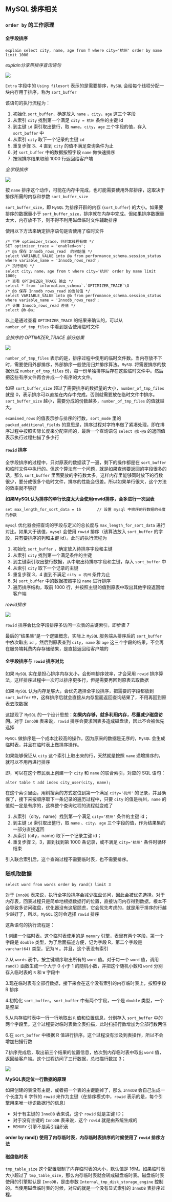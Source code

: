 ## MySQL 排序相关

### `order by` 的工作原理

#### 全字段排序

`explain select city, name, age from T where city='杭州' order by name limit 1000`

*explain分享带排序查询语句*

![](./Images/explain分析带排序查询语句.png)

`Extra` 字段中的 `Using filesort` 表示的是需要排序，`MySQL` 会给每个线程分配一块内存用于排序，称为 `sort_buffer`

该语句的执行流程为：

1. 初始化 `sort_buffer`，确定放入 `name` ，`city`，`age` 这三个字段
2. 从索引 `city` 找到第一个满足 `city = 杭州` 条件的主键 id
3. 到主键 `id` 索引取出整行，取 `name`，`city`，`age` 三个字段的值，存入 `sort_buffer` 中
4. 从索引 `city` 取下一个记录的主键 `id`
5. 重复步骤 3、4 直到 `city` 的值不满足查询条件为止
6. 对 `sort_buffer` 中的数据按照字段 `name` 做快速排序
7. 按照排序结果取前 1000 行返回给客户端

*全字段排序*

![](./Images/全字段排序.jpg)

按 `name` 排序这个动作，可能在内存中完成，也可能需要使用外部排序，这取决于排序所需的内存和参数 `sort_buffer_size`

`sort_buffer_size`，即 `MySQL` 为排序开辟的内存 (`sort_buffer`) 的大小。如果要排序的数据量小于 `sort_buffer_size`，排序就在内存中完成。但如果排序数据量太大，内存放不下，则不得不利用磁盘临时文件辅助排序

使用以下方法来确定排序语句是否使用了临时文件

```mysql
/* 打开 optimizer_trace，只对本线程有效 */
SET optimizer_trace = 'enabled=on';
/* @a 保存 Innodb_rows_read  的初始值 */
select VARIABLE_VALUE into @a from performance_schema.session_status where variable_name = 'Innodb_rows_read';
/* 执行语句 */
select city，name，age from t where city='杭州' order by name limit 1000;
/* 查看 OPTIMIZER_TRACE 输出 */
select * from `information_schema`.`OPTIMIZER_TRACE`\G
/* @b 保存 Innodb_rows_read 的当前值 */
select VARIABLE_VALUE into @b from perfromance_schema.session_status where variable_name = 'Innodb_rows_read';
/* 计算 Innodb_rows_read 差值 */
select @b-@a;
```

以上是通过查看 `OPTIMIZER_TRACE` 的结果来确认的，可以从 `number_of_tmp_files` 中看到是否使用临时文件

*全排序的 OPTIMIZER_TRACE 部分结果*

![](./Images/OPTIMIZER_TRACE部分结果.png)

`number_of_tmp_files` 表示的是，排序过程中使用的临时文件数。当内存放不下时，需要使用外部排序，外部排序一般使用归并排序算法。`MySQL` 将需要排序的数据分成 `number_of_tmp_files` 份，每一份单独排序后存在这些临时文件中。然后把这些有序文件再合并成一个有序的大文件。

如果 `sort_buffer_size` 超过了需要排序的数据量的大小，`number_of_tmp_files` 就是 0，表示排序可以直接在内存中完成。否则就需要放在临时文件中排序。`sort_buffer_size` 越小，需要分成的份数越多，`number_of_tmp_files` 的值就越大。

`examined_rows` 的值表示参与排序的行数，`sort_mode` 里的 `packed_additional_fields` 的意思是，排序过程对字符串做了紧凑处理，即在排序过程中按照实际长度来分配空间的，最后一个查询语句 `select @b-@a` 的返回值表示执行过程扫描了多少行

#### `rowid` 排序

全字段排序的过程中，只对原表的数据读了一遍，剩下的操作都是在 `sort_buffer` 和临时文件中执行的。但这个算法有一个问题，就是如果查询要返回的字段很多的话，那么 `sort_buffer` 里面要放的字符数太多，这样内存里能够同时放下的行数很少，要分成很多个临时文件，排序的性能会很差。所以如果单行很大，这个方法的效率就不够好

**如果MySQL认为排序的单行长度太大会使用rowid排序，会多进行一次回表**

```mysql
set max_length_for_sort_data = 16 		// 设置 mysql 中排序的行数据的长度的参数
```

`mysql` 优化器会把查询的字段与定义的总长度与 `max_length_for_sort_data` 进行对比。如果大于该值，`mysql` 会使用 `rowid` 排序（该算法放入 `sort_buffer` 的字段，只有要排序的列和主键 id）。此时的执行流程为

1. 初始化 `sort_buffer` ，确定放入待排序字段和主键
2. 从索引 `city` 找到第一个满足条件的主键
3. 到主键索引取出整行数据，从中取出待排序字段和主键，存入 `sort_buffer` 中
4. 从索引 `city` 取下一个记录的主键
5. 重复步骤 3，4 直到不满足 `city = 杭州` 条件为止
6. 对 `sort_buffer` 中的数据按照字段 `name` 进行排序
7. 遍历排序结构，取前 1000 行，并按照主键的值到原表中取出其他字段返回给客户端

*rowid排序*

![](./Images/rowid排序.jpg)

`rowid` 排序会比全字段排序多访问一次表的主键索引，即步骤 7

最后的“结果集“是一个逻辑概念，实际上 `MySQL` 服务端从排序后的 `sort_buffer` 中依次取出 `id` ，然后到原表查到 `city`，`name` 和 `age` 这三个字段的结果，不会再在服务端耗费内存存储结果，是直接返回给客户端的

#### 全字段排序与 `rowid` 排序对比

如果 `MySQL` 实在是担心排序内存太小，会影响排序效率，才会采用 `rowid` 排序算法，这样排序过程中一次可以排序更多行，但是需要再回到原表去取数据

如果 `MySQL` 认为内存足够大，会优先选择全字段排序，把需要的字段都放到 `sort_buffer` 中，这样排序后就会直接从内存里面返回查询结果了，不用再回到原表去取数据

这提现了 `MySQL` 的一个设计思想：**如果内存够，就多利用内存，尽量减少磁盘访问**。对于 `InnoDB` 表来说，`rowid` 排序会要求回表多造成磁盘读，因此不会被优先选择

`MySQL` 做排序是一个成本比较高的操作，因为原来的数据是无序的，`MySQL` 会生成临时表，并且在临时表上做排序操作。

如果能够保证从 `city` 这个索引上取出来的行，天然就是按照 `name` 递增排序的，就可以不用再进行排序

即，可以在这个市民表上创建一个 `city` 和 `name` 的联合索引，对应的 SQL 语句：

```mysql
alter table t add index city_user(city, name);
```

在这个索引里面，用树搜索的方式定位到第一个满足 `city='杭州'` 的记录，并且确保了，接下来按顺序取下一条记录的遍历过程中，只要 `city` 的值是杭州，`name` 的值就一定是有序的，这样整个查询过程的流程就变成了

1. 从索引（city，name）找到第一个满足 `city='杭州'` 条件的主键 id；
2. 到主键 `id` 索引取出整行，取 `name` 、`city`、`age` 三个字段的值，作为结果集的一部分直接返回
3. 从索引 (city，name) 取下一个记录主键 id；
4. 重复步骤 2，3，直到找到第 1000 条记录，或不满足 `city='杭州'` 条件时循环结束

引入联合索引后，这个查询过程不需要临时表，也不需要排序。

### 随机取数据

```mysql
select word from words order by rand() limit 3
```

对于 `InnoDB` 表来说，执行全字段排序会减少磁盘访问，因此会被优先选择。对于内存表，回表过程只是简单地根据数据行的位置，直接访问内存得到数据，根本不会导致多访问磁盘，优化器没有这层顾虑，它会优先考虑的，就是用于排序的行越少越好了，所以，`MySQL` 这时会选择 `rowid` 排序

这条语句的执行流程是：

1.创建一个临时表。这个临时表使用的是 `memory` 引擎，表里有两个字段，第一个字段是 `double` 类型，为了后面描述方便，记为字段 R，第二个字段是 `varchar(64)` 类型，记为 `W` 。并且，这个表没有索引

2.从 `words` 表中，按主键顺序取出所有的 `word` 值。对于每一个 `word` 值，调用 `rand()` 函数生成一个大于 0 小于 1 的随机小数，并把这个随机小数和 `word` 分别存入临时表的 `R` 和 `W` 字段中

3.现在临时表有全部行数据，接下来会在这个没有索引的内存临时表上，按照字段 R 排序

4.初始化 `sort_buffer`。`sort_buffer` 中有两个字段，一个是 `double` 类型，一个是整型

5.从内存临时表中一行一行地取出 `R` 值和位置信息，分别存入 `sort_buffer` 中的两个字段里。这个过程要对临时表做全表扫描，此时扫描行数增加为全部行数两倍

6.在 `sort_buffer` 中根据 R 值进行排序。这个过程没有涉及到表操作，所以不会增加扫描行数

7.排序完成后，取出前三个结果的位置信息，依次到内存临时表中取出 `word` 值，返回给客户端。这个过程访问了三行数据，总扫描行数加 3；

![](./Images/随机排序流程图.png)

**MySQL表定位一行数据的原理**

如果创建的表没有主键，或者把一个表的主键删掉了，那么 `InnoDB` 会自己生成一个长度为 6 字节的 `rowid` 来作为主键（在排序模式中，`rowid` 表示的是，每个引擎用来唯一标识数据行的信息）

* 对于有主键的 `InnoDB` 表来说，这个 `rowid` 就是主键 ID；
* 对于没有主键的 `InnoDB` 表来说，这个 `rowid` 就是由系统生成的
* `MEMORY` 引擎不是索引组织表

**order by rand() 使用了内存临时表，内存临时表排序的时候使用了 `rowid` 排序方法**

#### 磁盘临时表

`tmp_table_size` 这个配置限制了内存临时表的大小，默认值是 16M。如果临时表大小超过了 `tmp_table_size`，那么内存临时表就会转成磁盘临时表。磁盘临时表使用的引擎默认是 `InnoDB`，是由参数 `Internal_tmp_disk_storage_engine` 控制的。当使用磁盘临时表的时候，对应的就是一个没有显式索引的 `InnoDB` 表排序过程。